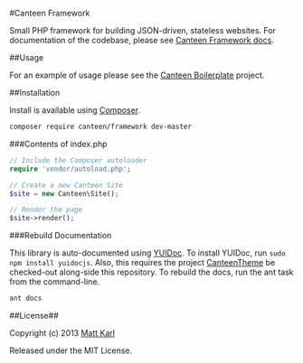 #Canteen Framework

Small PHP framework for building JSON-driven, stateless websites. For documentation of the codebase, please see [Canteen Framework docs](http://canteen.github.io/CanteenFramework/).

##Usage

For an example of usage please see the [Canteen Boilerplate](https://github.com/Canteen/CanteenBoilerplate) project. 

##Installation

Install is available using [Composer](http://getcomposer.org).

```bash
composer require canteen/framework dev-master
```

###Contents of index.php

```php
// Include the Composer autoloader
require 'vendor/autoload.php';

// Create a new Canteen Site
$site = new Canteen\Site();

// Render the page
$site->render();
```

###Rebuild Documentation

This library is auto-documented using [YUIDoc](http://yui.github.io/yuidoc/). To install YUIDoc, run `sudo npm install yuidocjs`. Also, this requires the project [CanteenTheme](http://github.com/Canteen/CanteenTheme) be checked-out along-side this repository. To rebuild the docs, run the ant task from the command-line. 

```bash
ant docs
```

##License##

Copyright (c) 2013 [Matt Karl](http://github.com/bigtimebuddy)

Released under the MIT License.